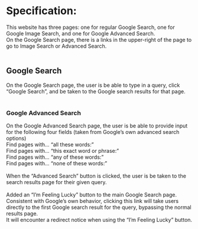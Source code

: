<h1>Specification:</h1>

This website has three pages: one for regular Google Search, one for Google Image Search, and one for Google Advanced Search.<br>
On the Google Search page, there is a links in the upper-right of the page to go to Image Search or Advanced Search.
<br>
<br>
<h2>Google Search</h2>
On the Google Search page, the user is be able to type in a query, click “Google Search”, and be taken to the Google search results for that page.<br><br>
<h3>Google Advanced Search</h3>
On the Google Advanced Search page, the user is be able to provide input for the following four fields (taken from Google’s own advanced search options) <br>
Find pages with… “all these words:”<br>
Find pages with… “this exact word or phrase:”<br>
Find pages with… “any of these words:”<br>
Find pages with… “none of these words:”<br><br>
When the “Advanced Search” button is clicked, the user is be taken to the search results page for their given query.<br><br>
Added an “I’m Feeling Lucky” button to the main Google Search page. Consistent with Google’s own behavior, clicking this link will take users directly to the first Google search result for the query, bypassing the normal results page.<br>
It will encounter a redirect notice when using the “I’m Feeling Lucky” button.
